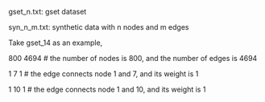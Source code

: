 gset_n.txt: gset dataset

syn_n_m.txt: synthetic data with n nodes and m edges


Take gset_14 as an example,

800 4694 # the number of nodes is 800, and the number of edges is 4694

1 7 1 # the edge connects node 1 and 7, and its weight is 1

1 10 1 # the edge connects node 1 and 10, and its weight is 1



